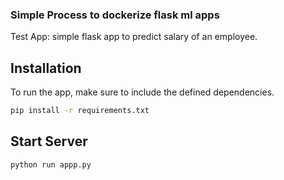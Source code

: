 ### Simple Process to dockerize flask ml apps

Test App: simple flask app to predict salary of an employee.


## Installation

To run the app, make sure to include the defined dependencies.
```bash
pip install -r requirements.txt
```

## Start Server
```bash
python run appp.py
```